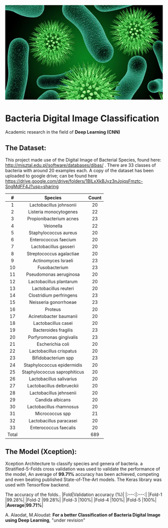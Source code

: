 
 <img src="assets/Scientists-Have-Discovered-A-Bacteria-Species-Thats-Feeds-Upon-Electricity-12-640x384.jpg" raw="true" alt="For a better Classification of Bacteria Digital Image using Deep Learning"/>

 
# Bacteria Digital Image Classification

Academic research in the field of **Deep Learning (CNN)**

## The Dataset:

This project made use of the Digital Image of Bacterial Species, found here: http://misztal.edu.pl/software/databases/dibas/ . There are 33 classes of bacteria with around 20 examples each. A copy of the dataset has been uploaded to google drive; can be found here https://drive.google.com/drive/folders/1BlLxXkBJyz3nJojqsFmztc-SngMdFF4J?usp=sharing 


|#|Species|Count|
|:---:|:---:|:---:|
|1|Lactobacillus johnsonii|20|
|2|Listeria monocytogenes|22|
|3|Propionibacterium acnes|23|
|4|Veionella|22|
|5|Staphylococcus aureus|20|
|6|Enterococcus faecium|20|
|7|Lactobacillus gasseri|20|
|8|Streptococcus agalactiae|20|
|9|Actinomyces Israeli|23|
|10|Fusobacterium|23|
|11|Pseudomonas aeruginosa|20|
|12|Lactobacillus plantarum|20|
|13|Lactobacillus reuteri|20|
|14|Clostridium perfringens|23|
|15|Neisseria gonorrhoeae|23|
|16|Proteus|20|
|17|Acinetobacter baumanii|20|
|18|Lactobacillus casei|20|
|19|Bacteroides fragilis|23|
|20|Porfyromonas gingivalis|23|
|21|Escherichia coli|20|
|22|Lactobacillus crispatus|20|
|23|Bifidobacterium spp|23|
|24|Staphylococcus epidermidis|20|
|25|Staphylococcus saprophiticus|20|
|26|Lactobacillus salivarius|20|
|27|Lactobacillus delbrueckii|20|
|28|Lactobacillus jehnsenii|20|
|29|Candida albicans|20|
|30|Lactobacillus rhamnosus|20|
|31|Micrococcus spp|21|
|32|Lactobacillus paracasei|20|
|33|Enterococcus faecalis|20|
|Total||689|

## The Model (Xception):
Xception Architecture to classify species and genera of bacteria. a Stratified-5-Folds cross validation was used to validate the performance of the model, An average of **99.71%** accuracy has been achieved, competing and even beating published State-of-The-Art models. The Keras library was used with Tensorflow backend.

The accuracy of the folds..
|Fold|Validation accuracy (%)|
|:---:|:---:|
|Fold-1 |99.28%|
|Fold-2 |99.28%|
|Fold-3 |100%|
|Fold-4 |100%|
|Fold-5 |100%|
|**Average**|**99.71%**|

A. Alaodat, M.Aloudat: **For a better Classification of Bacteria Digital Image using Deep Learning**, "under revision"
